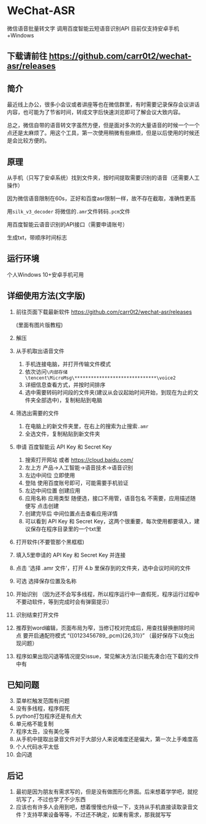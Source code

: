 # WeChat-ASR
微信语音批量转文字  调用百度智能云短语音识别API 目前仅支持安卓手机+Windows

## 下载请前往 https://github.com/carr0t2/wechat-asr/releases
## 简介
最近线上办公，很多小会议或者讲座等也在微信群里，有时需要记录保存会议讲话内容，也可能为了节省时间，转成文字后快速浏览即可了解会议大致内容。

总之，微信自带的语音转文字虽然方便，但是面对多次的大量语音的时候一个一个点还是太麻烦了。用这个工具，第一次使用稍微有些麻烦，但是以后使用的时候还是会比较方便的。

## 原理
从手机（只写了安卓系统）找到文件夹，按时间提取需要识别的语音（还需要人工操作）

因为微信语音限制在60s，正好和百度asr限制一样，故不存在截取，准确性更高

用`silk_v3_decoder` 将微信的`.amr`文件转码`.pcm`文件

用百度智能云语音识别的API接口（需要申请账号）

生成txt，带顺序时间标志

## 运行环境
个人Windows 10+安卓手机可用
## 详细使用方法(文字版)
1. 前往页面下载最新软件 https://github.com/carr0t2/wechat-asr/releases

   (里面有图片版教程)

2. 解压

3. 从手机取出语音文件

   1. 手机连接电脑，并打开传输文件模式
   2. 依次访问`\内部存储\tencent\MicroMsg\******************************\voice2`
   3. 详细信息查看方式，并按时间排序
   4. 选中需要转码时间段的文件夹(建议从会议起始时间开始，到现在为止的文件夹全部选中)，复制粘贴到电脑

5. 筛选出需要的文件

   1. 在电脑上的新文件夹里，在右上的搜索为止搜索`.amr`
   2. 全选文件，复制粘贴到新文件夹

6. 申请 百度智能云 API Key 和 Secret Key

   1. 搜索打开网站 或者 https://cloud.baidu.com/
   2. 左上方 产品->人工智能->语音技术->语音识别
   3. 左边中间位  立即使用
   4. 登陆 使用百度账号即可，可能需要手机验证
   5. 左边中间位置  创建应用
   6. 应用名称 应用类型 随便选，接口不用管，语音包名 不需要，应用描述随便写  点击创建
   7. 创建完毕后 中间位置点击查看应用详情
   8. 可以看到 API Key 和 Secret Key，这两个很重要，每次使用都要填入，建议保存在程序目录里的一个txt里

7. 打开软件(不要管那个黑框框)

8. 填入5里申请的 API Key 和 Secret Key 并连接

9. 点击 '选择 .amr 文件'，打开 4.b 里保存到的文件夹，选中会议时间的文件

10. 可选 选择保存位置及名称

11. 开始识别 （因为还不会写多线程，所以程序运行中一直假死，程序运行过程中不要动软件，等到完成时会有弹窗提示）

12. 识别结束打开文件

13. 推荐到word编辑，页面布局为窄，当修订校对完成后，用查找替换删除时间点 要开启通配符模式 “\{[0123456789_.pcm]{26,31}\}” （最好保存下以免出现问题）

14. 程序如果出现闪退等情况提交issue，常见解决方法(只能先凑合)在下载的文件中有
## 已知问题
3. 菜单栏触发范围有问题
2. 没有多线程，程序假死
3. python打包程序还是有点大
4. 单元格不能复制
5. 程序太丑，没有美化等
6. 从手机中提取出录音文件对于大部分人来说难度还是偏大，第一次上手难度高
7. 个人代码水平太低
8. 会闪退
## 后记
1. 最初是因为朋友有需求写的，但是没有做图形化界面。后来想着学学吧，就挖坑写了，不过也学了不少东西
2. 应该也有许多人会用到吧，想着慢慢也升级一下，支持从手机直接读取录音文件？支持苹果设备等等，不过还不确定，如果有需求，那我就写写
